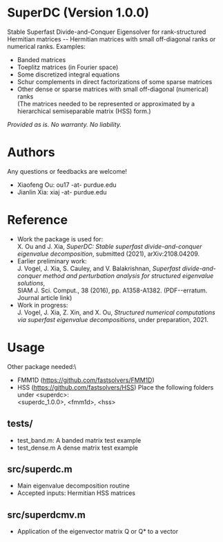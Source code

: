 # SuperDC (Version 1.0.0)
Stable Superfast Divide-and-Conquer Eigensolver for rank-structured Hermitian matrices -- Hermitian matrices with small off-diagonal ranks or numerical ranks. Examples:
- Banded matrices
- Toeplitz matrices (in Fourier space)
- Some discretized integral equations
- Schur complements in direct factorizations of some sparse matrices
- Other dense or sparse matrices with small off-diagonal (numerical) ranks<br>
(The matrices needed to be represented or approximated by a hierarchical semiseparable matrix (HSS) form.)

*Provided as is. No warranty. No liability.*

# Authors
Any questions or feedbacks are welcome!
- Xiaofeng Ou: ou17  -at-  purdue.edu
- Jianlin Xia: xiaj  -at-  purdue.edu

# Reference
- Work the package is used for:\
  X. Ou and J. Xia, *SuperDC: Stable superfast divide-and-conquer eigenvalue decomposition*, submitted (2021), arXiv:2108.04209.
- Earlier preliminary work:\
  J. Vogel, J. Xia, S. Cauley, and V. Balakrishnan, *Superfast divide-and-conquer method and perturbation analysis for structured eigenvalue solutions*,\
  SIAM J. Sci. Comput., 38 (2016), pp. A1358-A1382. (PDF--erratum. Journal article link)
- Work in progress:\
  J. Vogel, J. Xia, Z. Xin, and X. Ou, *Structured numerical computations via superfast eigenvalue decompositions*, under preparation, 2021.

# Usage

Other package needed:\
- FMM1D (https://github.com/fastsolvers/FMM1D)
- HSS (https://github.com/fastsolvers/HSS)
Place the following folders under \<superdc\>:<br>
  \<superdc_1.0.0\>, \<fmm1d\>, \<hss\>

## tests/
- test_band.m: A banded matrix test example
- test_dense.m A dense matrix test example

## src/superdc.m
- Main eigenvalue decomposition routine
- Accepted inputs: Hermitian HSS matrices

## src/superdcmv.m
- Application of the eigenvector matrix Q or Q* to a vector



